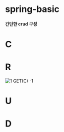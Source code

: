 # spring-basic


#### 간단한 crud 구성



# C

  
  



# R

![1 GET(C) -1](https://user-images.githubusercontent.com/76591698/202594130-d79cbf7b-bac2-44d6-a71c-4f4604726f47.png)




# U





# D

